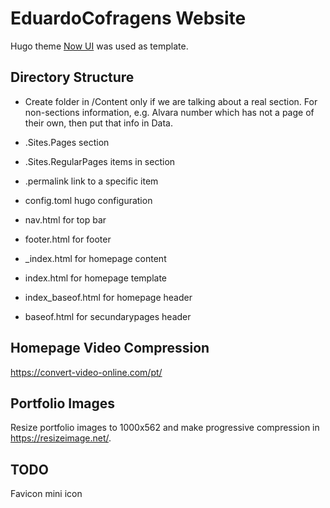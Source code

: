 # EduardoCofragens Website

Hugo theme [Now UI](https://github.com/cboettig/hugo-now-ui/) was used as template.

## Directory Structure
- Create folder in /Content only if we are talking about a real section. For non-sections information, e.g. Alvara number which has not a page of their own, then put that info in Data.

- .Sites.Pages section
- .Sites.RegularPages items in section
- .permalink link to a specific item

- config.toml hugo configuration
- nav.html for top bar
- footer.html for footer
- _index.html for homepage content
- index.html for homepage template
- index_baseof.html for homepage header
- baseof.html for secundarypages header

## Homepage Video Compression
https://convert-video-online.com/pt/

## Portfolio Images
Resize portfolio images to 1000x562 and make progressive compression in https://resizeimage.net/.

## TODO
Favicon mini icon

